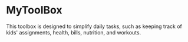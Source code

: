 # MyToolBox
This toolbox is designed to simplify daily tasks, such as keeping track of kids' assignments, health, bills, nutrition, and workouts.
